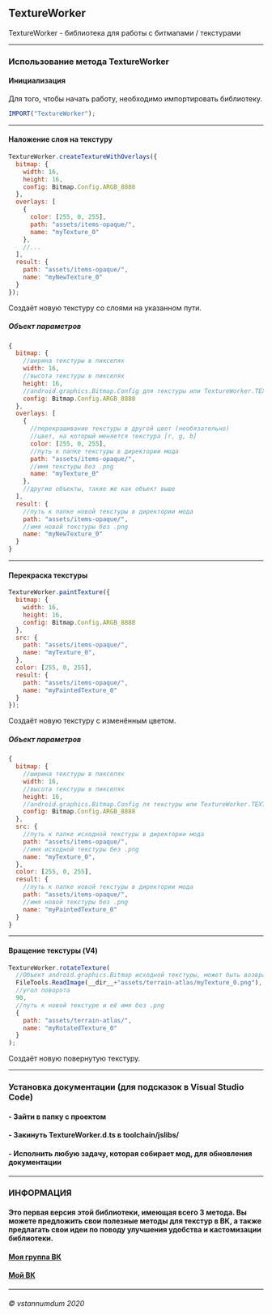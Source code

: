 ## **TextureWorker**
TextureWorker - библиотека для работы с битмапами / текстурами
***
### **Использование метода TextureWorker**
#### **Инициализация**
Для того, чтобы начать работу, необходимо импортировать библиотеку.
```js
IMPORT("TextureWorker");
```
***

#### **Наложение слоя на текстуру**
```js
TextureWorker.createTextureWithOverlays({
  bitmap: {
    width: 16,
    height: 16,
    config: Bitmap.Config.ARGB_8888
  },
  overlays: [
    {
      color: [255, 0, 255],
      path: "assets/items-opaque/",
      name: "myTexture_0"
    },
    //...
  ],
  result: {
    path: "assets/items-opaque/",
    name: "myNewTexture_0"
  }
});
```
Создаёт новую текстуру со слоями на указанном пути.
##### **Объект параметров**
```js
{
  bitmap: {
    //ширина текстуры в пикселях
    width: 16,
    //высота текстуры в пикселях
    height: 16,
    //android.graphics.Bitmap.Config для текстуры или TextureWorker.TEXTURE_STANDART (это тип конфига ARGB_8888)
    config: Bitmap.Config.ARGB_8888
  },
  overlays: [
    {
      //перекрашивание текстуры в другой цвет (необязательно)
      //цвет, на который меняется текстура [r, g, b]
      color: [255, 0, 255],
      //путь к папке текстуры в директории мода
      path: "assets/items-opaque/",
      //имя текстуры без .png
      name: "myTexture_0"
    },
    //другие объекты, такие же как объект выше
  ],
  result: {
    //путь к папке новой текстуры в директории мода
    path: "assets/items-opaque/",
    //имя новой текстуры без .png
    name: "myNewTexture_0"
  }
}
```
***

#### **Перекраска текстуры**
```js
TextureWorker.paintTexture({
  bitmap: {
    width: 16,
    height: 16,
    config: Bitmap.Config.ARGB_8888
  },
  src: {
    path: "assets/items-opaque/",
    name: "myTexture_0",
  },
  color: [255, 0, 255],
  result: {
    path: "assets/items-opaque/",
    name: "myPaintedTexture_0"
  }
});
```
Создаёт новую текстуру с изменённым цветом.
##### **Объект параметров**
```js
{
  bitmap: {
    //ширина текстуры в пикселях
    width: 16,
    //высота текстуры в пикселях
    height: 16,
    //android.graphics.Bitmap.Config ля текстуры или TextureWorker.TEXTURE_STANDART (это тип конфига ARGB_8888)
    config: Bitmap.Config.ARGB_8888
  },
  src: {
    //путь к папке исходной текстуры в директории мода
    path: "assets/items-opaque/",
    //имя исходной текстуры без .png
    name: "myTexture_0",
  },
  color: [255, 0, 255],
  result: {
    //путь к папке новой текстуры в директории мода
    path: "assets/items-opaque/",
    //имя новой текстуры без .png
    name: "myPaintedTexture_0"
  }
}
```
***

#### **Вращение текстуры (V4)**
```js
TextureWorker.rotateTexture(
  //Объект android.graphics.Bitmap исходной текстуры, может быть возвращён методом FileTools.ReadImage 
  FileTools.ReadImage(__dir__+"assets/terrain-atlas/myTexture_0.png"),
  //угол поворота
  90,
  //путь к новой текстуре и её имя без .png
  {
    path: "assets/terrain-atlas/",
    name: "myRotatedTexture_0"
  }
);
```
Создаёт новую повернутую текстуру.
***

### **Установка документации (для подсказок в Visual Studio Code)**
#### - Зайти в папку с проектом
#### - Закинуть TextureWorker.d.ts в toolchain/jslibs/
#### - Исполнить любую задачу, которая собирает мод, для обновления документации
***
### **ИНФОРМАЦИЯ**
#### Это первая версия этой библиотеки, имеющая всего 3 метода. Вы можете предложить свои полезные методы для текстур в ВК, а также предлагать свои идеи по поводу улучшения удобства и кастомизации библиотеки.
#### [Моя группа ВК](https://www.vk.com/dmhmods)
#### [Мой ВК](https://www.vk.com/vstannumdum)
***
###### © vstannumdum 2020
